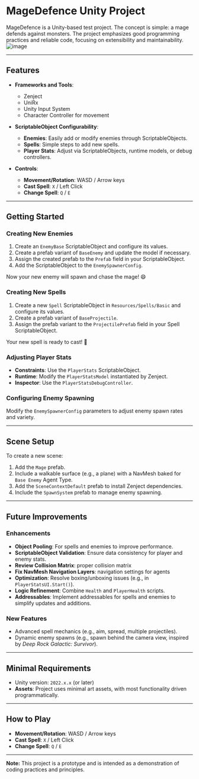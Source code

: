 # MageDefence Unity Project

MageDefence is a Unity-based test project. The concept is simple: a mage defends against monsters. The project emphasizes good programming practices and reliable code, focusing on extensibility and maintainability.
![image](https://github.com/user-attachments/assets/c13c3012-7e79-49a5-a358-b12d9b9d4132)

---

## Features

- **Frameworks and Tools**:
  - Zenject
  - UniRx
  - Unity Input System
  - Character Controller for movement

- **ScriptableObject Configurability**:
  - **Enemies**: Easily add or modify enemies through ScriptableObjects.
  - **Spells**: Simple steps to add new spells.
  - **Player Stats**: Adjust via ScriptableObjects, runtime models, or debug controllers.

- **Controls**:
  - **Movement/Rotation**: WASD / Arrow keys
  - **Cast Spell**: `X` / Left Click
  - **Change Spell**: `Q` / `E`

---

## Getting Started

### Creating New Enemies
1. Create an `EnemyBase` ScriptableObject and configure its values.
2. Create a prefab variant of `BaseEnemy` and update the model if necessary.
3. Assign the created prefab to the `Prefab` field in your ScriptableObject.
4. Add the ScriptableObject to the `EnemySpawnerConfig`.

Now your new enemy will spawn and chase the mage! 😄

### Creating New Spells
1. Create a new `Spell` ScriptableObject in `Resources/Spells/Basic` and configure its values.
2. Create a prefab variant of `BaseProjectile`.
3. Assign the prefab variant to the `ProjectilePrefab` field in your Spell ScriptableObject.

Your new spell is ready to cast! 🎉

### Adjusting Player Stats
- **Constraints**: Use the `PlayerStats` ScriptableObject.
- **Runtime**: Modify the `PlayerStatsModel` instantiated by Zenject.
- **Inspector**: Use the `PlayerStatsDebugController`.

### Configuring Enemy Spawning
Modify the `EnemySpawnerConfig` parameters to adjust enemy spawn rates and variety.

---

## Scene Setup
To create a new scene:
1. Add the `Mage` prefab.
2. Include a walkable surface (e.g., a plane) with a NavMesh baked for `Base Enemy` Agent Type.
3. Add the `SceneContextDefault` prefab to install Zenject dependencies.
4. Include the `SpawnSystem` prefab to manage enemy spawning.

---

## Future Improvements

### Enhancements
- **Object Pooling**: For spells and enemies to improve performance.
- **ScriptableObject Validation**: Ensure data consistency for player and enemy stats.
- **Review Collision Matrix**: proper collision matrix
- **Fix NavMesh Navigation Layers**: navigation settings for agents 
- **Optimization**: Resolve boxing/unboxing issues (e.g., in `PlayerStatsUI.Start()`).
- **Logic Refinement**: Combine `Health` and `PlayerHealth` scripts.
- **Addressables**: Implement addressables for spells and enemies to simplify updates and additions.

### New Features
- Advanced spell mechanics (e.g., aim, spread, multiple projectiles).
- Dynamic enemy spawns (e.g., spawn behind the camera view, inspired by *Deep Rock Galactic: Survivor*).

---

## Minimal Requirements
- Unity version: `2022.x.x` (or later)
- **Assets**: Project uses minimal art assets, with most functionality driven programmatically.

---

## How to Play
- **Movement/Rotation**: WASD / Arrow keys
- **Cast Spell**: `X` / Left Click
- **Change Spell**: `Q` / `E`

---

**Note:** This project is a prototype and is intended as a demonstration of coding practices and principles.
